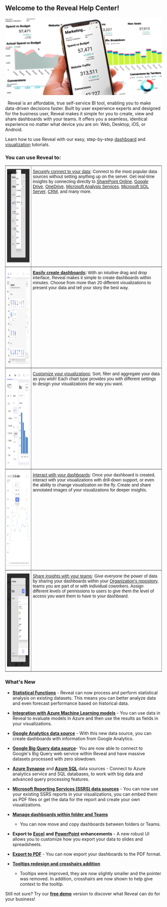 ## Welcome to the Reveal Help Center!


![homePage\_All](images/homePage_All.png)

 
Reveal is an affordable, true self-service BI tool, enabling you to make
data-driven decisions faster. Built by user experience experts and
designed for the business user, Reveal makes it simple for you to
create, view and share dashboards with your teams. It offers you a
seamless, identical experience no matter what device you are on: Web,
Desktop, iOS, or Android.

Learn how to use Reveal with our easy, step-by-step
[dashboard](dashboard-tutorials.md) and
[visualization](visualization-tutorials.md) tutorials.

### You can use Reveal to:

<style type="text/css">
.tg  {border-collapse:collapse;border-spacing:0;}
.tg td{font-family:Arial, sans-serif;font-size:14px;padding:10px 5px;border-style:solid;border-width:1px;overflow:hidden;word-break:normal;border-color:black;}
.tg th{font-family:Arial, sans-serif;font-size:14px;font-weight:normal;padding:10px 5px;border-style:solid;border-width:1px;overflow:hidden;word-break:normal;border-color:black;}
.tg .tg-0pky{border-color:inherit;text-align:left;vertical-align:top}
</style>
<table class="tg">
  <tr>
    <th class="tg-0pky"><img src="images/dataSourcesHomePage_All.png" alt="Adding a data source dialog" width="400" height="300"></th>
    <th class="tg-0pky"><a href="data-sources.md">Securely connect to your data</a>: Connect to the most popular data sources without setting anything up on the server. Get real-time insights by connecting directly to <a href="sharepoint.md">SharePoint Online</a>, <a href="google-drive.md">Google Drive</a>, <a href="onedrive.md">OneDrive</a>, <a href="microsoft-analysis-services.md">Microsoft Analysis Services</a>, <a href="microsoft-sql-server.md">Microsoft SQL Server</a>, <a href="microsoft-dynamics-crm.md">CRM</a>, and many more.</th>
  </tr>
  <tr>
    <td class="tg-0pky"><img src="images/VisualizationEditorHomePage_All.png" alt="Selecting a Visualization type dialog" width="400" height="300"></td>
    <td class="tg-0pky"><a href="creating-dashboards.md"><span style="font-weight:bold">Easily create dashboards</span></a><span style="font-weight:bold">:</span> With an intuitive drag and drop interface, Reveal makes it simple to create dashboards within minutes. Choose from more than 20 different visualizations to present your data and tell your story the best way.</td>
  </tr>
  <tr>
    <td class="tg-0pky"><img src="images/visualizations-editor.png" alt="Visualization editor" width="400" height="300"></td>
    <td class="tg-0pky"><a href="visualizations-editor.md">Customize your visualizations</a>: Sort, filter and aggregate your data as you wish! Each chart type provides you with different settings to design your visualizations the way you want.</td>
  </tr>
  <tr>
    <td class="tg-0pky"><img src="images/dashboardsInteractHome_All.png" alt="Dashboard viewer show tooltips" width="400" height="300"></td>
    <td class="tg-0pky"><a href="exporting-dashboards.md">Interact with your dashboards</a>: Once your dashboard is created, interact with your visualizations with drill-down support, or even the ability to change visualization on the fly. Create and share annotated images of your visualizations for deeper insights.</td>
  </tr>
  <tr>
    <td class="tg-0pky"><img src="images/sharingHome_All.png" alt="Sharing dialog" width="400" height="300"></td>
    <td class="tg-0pky"><a href="sharing-dashboards.md">Share insights with your teams</a>: Give everyone the power of data by sharing your dashboards within your <a href="teams-collaboration-privacy.html#organization-team">Organization's repository</a>, teams you are part of or with individual coworkers. Assign different levels of permissions to users to give them the level of access you want them to have to your dashboard.</td>
  </tr>
</table>


### What's New

  - [**Statistical Functions**](statistical-functions.md) - Reveal can now
    process and perform statistical analysis on existing datasets. This
    means you can better analyze data and even forecast performance
    based on historical data.

  - [**Integration with Azure Machine Learning models**](azure-machine-learning-models.md) - You can use data in
    Reveal to evaluate models in Azure and then use the results as
    fields in your visualizations.

  - [**Google Analytics data source**](google-analytics.md) - With this new
    data source, you can create dashboards with information from Google
    Analytics.

  - [**Google Big Query data source**](google-bigquery.md)- You are now
    able to connect to Google's Big Query web service within Reveal and
    have massive datasets processed with zero slowdown.

  - [**Azure Synapse**](microsoft-azure-synapse-analytics.md) and [**Azure
    SQL**](azure-sql) data sources - Connect to Azure analytics service
    and SQL databases, to work with big data and advanced query
    processing features.

  - [**Microsoft Reporting Services (SSRS) data sources**](microsoft-reporting-services.md) - You can now use your
    existing SSRS reports in your visualizations, you can embed them as
    PDF files or get the data for the report and create your own
    visualizations.

  - [**Manage dashboards within folder and Teams**](managing-dashboards.md)
    - You can now move and copy dashboards between folders or Teams.

  - **Export to** [**Excel**](excel-data-format.md) **and**
    [**PowerPoint**](powerpoint-presentation.md) **enhancements** - A new
    robust UI allows you to customize how you export your data to slides
    and spreadsheets.

  - [**Export to PDF**](pdf-documents.md) - You can now export your
    dashboards to the PDF format.

  - [**Tooltips redesign and crosshairs addition**](overview-dashboards.md)
    - Tooltips were improved, they are now slightly smaller and the
    pointer was removed. In addition, crosshairs are now shown to help
    give context to the tooltip.

Still not sure? Try our [**free demo**](https://app.revealbi.io/Login?provider=Demo&_ga=2.197140908.2008019520.1580398635-1419162557.1572354605)
version to discover what Reveal can do for your business\!
